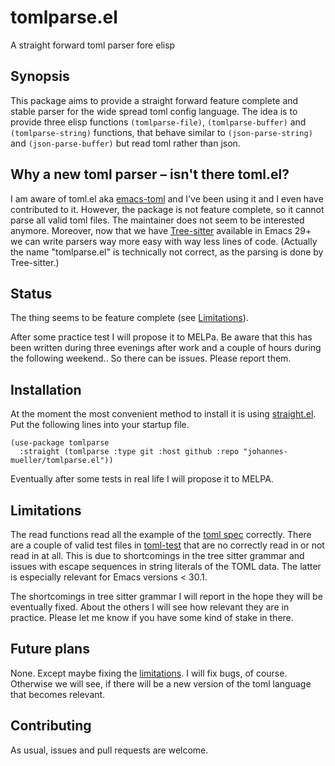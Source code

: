 # tomlparse.el

A straight forward toml parser fore elisp


## Synopsis

This package aims to provide a straight forward feature complete and stable
parser for the wide spread toml config language.  The idea is to provide three
elisp functions `(tomlparse-file)`, `(tomlparse-buffer)` and
`(tomlparse-string)` functions, that behave similar to `(json-parse-string)`
and `(json-parse-buffer)` but read toml rather than json.


## Why a new toml parser – isn't there toml.el?

I am aware of toml.el aka [emacs-toml](https://github.com/gongo/emacs-toml) and
I've been using it and I even have contributed to it.  However, the package is
not feature complete, so it cannot parse all valid toml files.  The maintainer
does not seem to be interested anymore.  Moreover, now that we have
[Tree-sitter](https://tree-sitter.github.io/tree-sitter/) available in Emacs
29+ we can write parsers way more easy with way less lines of code. (Actually
the name "tomlparse.el" is technically not correct, as the parsing is done by
Tree-sitter.)


## Status

The thing seems to be feature complete (see [Limitations](#limitations)).

After some practice test I will propose it to MELPa.  Be aware that this has
been written during three evenings after work and a couple of hours during the
following weekend..  So there can be issues.  Please report them.


## Installation

At the moment the most convenient method to install it is using
[straight.el](https://github.com/raxod502/straight.el). Put the following lines
into your startup file.

``` elisp
(use-package tomlparse
  :straight (tomlparse :type git :host github :repo "johannes-mueller/tomlparse.el"))
```

Eventually after some tests in real life I will propose it to MELPA.


## Limitations

The read functions read all the example of the [toml
spec](https://toml.io/en/v1.0.0) correctly.  There are a couple of valid test
files in [toml-test](https://github.com/toml-lang/toml-test) that are no
correctly read in or not read in at all.  This is due to shortcomings in the
tree sitter grammar and issues with escape sequences in string literals of the
TOML data.  The latter is especially relevant for Emacs versions < 30.1.

The shortcomings in tree sitter grammar I will report in the hope they will be
eventually fixed.  About the others I will see how relevant they are in
practice.  Please let me know if you have some kind of stake in there.


## Future plans

None.  Except maybe fixing the [limitations](#limitations).  I will fix bugs,
of course.  Otherwise we will see, if there will be a new version of the toml
language that becomes relevant.


## Contributing

As usual, issues and pull requests are welcome.
